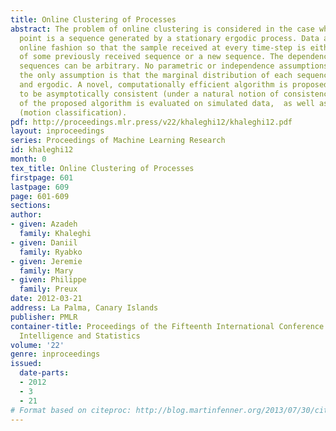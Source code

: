 ```yaml
---
title: Online Clustering of Processes
abstract: The problem of online clustering is considered in the case where each data
  point is a sequence generated by a stationary ergodic process. Data arrive in an
  online fashion so that the sample received at every time-step is either a continuation
  of some previously received sequence or a new sequence. The dependence between the
  sequences can be arbitrary. No parametric or independence assumptions are made;
  the only assumption is that the marginal distribution of each sequence is stationary
  and ergodic. A novel, computationally efficient algorithm is proposed and is shown
  to be asymptotically consistent (under a natural notion of consistency). The performance
  of the proposed algorithm is evaluated on simulated data,  as well as on real datasets
  (motion classification).
pdf: http://proceedings.mlr.press/v22/khaleghi12/khaleghi12.pdf
layout: inproceedings
series: Proceedings of Machine Learning Research
id: khaleghi12
month: 0
tex_title: Online Clustering of Processes
firstpage: 601
lastpage: 609
page: 601-609
sections: 
author:
- given: Azadeh
  family: Khaleghi
- given: Daniil
  family: Ryabko
- given: Jeremie
  family: Mary
- given: Philippe
  family: Preux
date: 2012-03-21
address: La Palma, Canary Islands
publisher: PMLR
container-title: Proceedings of the Fifteenth International Conference on Artificial
  Intelligence and Statistics
volume: '22'
genre: inproceedings
issued:
  date-parts:
  - 2012
  - 3
  - 21
# Format based on citeproc: http://blog.martinfenner.org/2013/07/30/citeproc-yaml-for-bibliographies/
---
```

